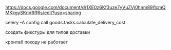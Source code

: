 https://docs.google.com/document/d/1XE0z6Kf3uze7yVuZVj0hnm89l1cmQMKkgySKnV6ff6s/edit?usp=sharing

celery -A config call goods.tasks.calculate_delivery_cost


создать фикстуры для типов доставки


кронтаб походу не работает
